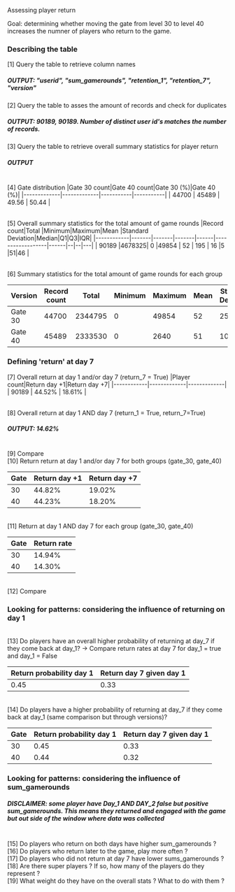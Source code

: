Assessing player return

Goal: determining whether moving the gate from level 30 to level 40 increases the numner of players who return to the game.

### Describing the table
[1] Query the table to retrieve column names

##### OUTPUT: "userid", "sum_gamerounds", "retention_1", "retention_7", "version"

[2] Query the table to asses the amount of records and check for duplicates

##### OUTPUT: 90189, 90189. Number of distinct user id's matches the number of records.

[3] Query the table to retrieve overall summary statistics for player return
##### OUTPUT

<br>[4] Gate distribution
|Gate 30 count|Gate 40 count|Gate 30 (%)|Gate 40 (%)|
|-------------|-------------|-----------|-----------|
|    44700    |    45489    |   49.56   |   50.44   |
			

<br>[5] Overall summary statistics for the total amount of game rounds
|Record count|Total  |Minimum|Maximum|Mean  |Standard Deviation|Median|Q1|Q3|IQR|
|------------|-------|-------|-------|------|------------------|------|--|--|---|
|   90189    |4678325|   0   |49854  |  52  |	     195       |  16  |5 |51|46 |

<br>[6] Summary statistics for the total amount of game rounds for each group

|Version|Record count|Total  |Minimum|Maximum|Mean  |Standard Deviation|Median|Q1|Q3|IQR|
|-------|------------|-------|-------|-------|------|------------------|------|--|--|---|
|Gate 30|   44700    |2344795|   0   |49854  |  52  |	     257       |  17  |5 |50|45 |
|Gate 40|   45489    |2333530|   0   |2640   |  51  |	     103       |  16  |5 |52|47 |

### Defining 'return' at day 7
[7] Overall return at day 1 and/or day 7 (return_7 = True)
|Player count|Return day +1|Return day +7|
|------------|-------------|-------------|
|   90189    |   44.52%    |   18.61%    |

<br>[8] Overall return at day 1 AND day 7 (return_1 = True, return_7=True)

##### OUTPUT: 14.62%
<br>[9] Compare
<br>[10] Return return at day 1 and/or day 7  for both groups (gate_30, gate_40)

|Gate|Return day +1|Return day +7|
|----|-------------|-------------|
|30  |   44.82%    |   19.02%    |
|40  |   44.23%    |   18.20%    |
	
<br>[11] Return at day 1 AND day 7 for each group (gate_30, gate_40)

|Gate|Return rate|
|----|-----------|
|30  |   14.94%  |
|40  |   14.30%  |

<br>[12] Compare

### Looking for patterns: considering the influence of returning on day 1
<br>[13] Do players have an overall higher probability of returning at day_7 if they come back at day_1? -> Compare return rates at day 7 for day_1 = true and day_1 = False

|Return probability day 1|Return day 7 given day 1|
|------------------------|------------------------|
|   	0.45	         |	      0.33        |

<br>[14] Do players have a higher probability of returning at day_7 if they come back at day_1 (same comparison but through versions)?

|Gate|Return probability day 1|Return day 7 given day 1|
|----|------------------------|------------------------|
|30  |   	0.45	      |		   0.33        |
|40  |		0.44	      |		   0.32	       |

### Looking for patterns: considering the influence of sum_gamerounds
##### DISCLAIMER: some player have Day_1 AND DAY_2 false but positive sum_gamerounds. This means they returned and engaged with the game but out side of the window where data was collected
<br>[15] Do players who return on both days have higher sum_gamerounds ?
<br>[16] Do players who return later to the game, play more often ?
<br>[17] Do players who did not return at day 7 have lower sums_gamerounds ?
<br>[18] Are there super players ? If so, how many of the players do they represent ?
<br>[19] What weight do they have on the overall stats ? What to do with them ?
